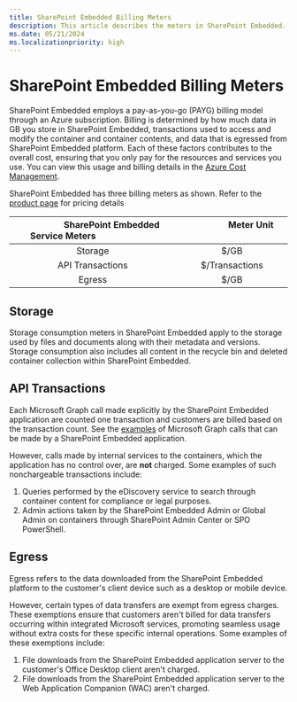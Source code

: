 ```yaml
---
title: SharePoint Embedded Billing Meters
description: This article describes the meters in SharePoint Embedded.
ms.date: 05/21/2024
ms.localizationpriority: high
---
```


# SharePoint Embedded Billing Meters

SharePoint Embedded employs a pay-as-you-go (PAYG) billing model through an Azure subscription. Billing is determined by how much data in GB you store in SharePoint Embedded, transactions used to access and modify the container and container contents, and data that is egressed from SharePoint Embedded platform. Each of these factors contributes to the overall cost, ensuring that you only pay for the resources and services you use. You can view this usage and billing details in the [Azure Cost Management](https://ms.portal.azure.com/).

SharePoint Embedded has three billing meters as shown. Refer to the [product page](https://adoption.microsoft.com/en-us/sharepoint/embedded/) for pricing details 

| &nbsp; &nbsp; &nbsp; &nbsp; &nbsp; &nbsp; &nbsp; &nbsp;  SharePoint Embedded Service Meters &nbsp; &nbsp; &nbsp; &nbsp; &nbsp; &nbsp; &nbsp;&nbsp; &nbsp; &nbsp; &nbsp; &nbsp; &nbsp; | &nbsp; &nbsp; &nbsp; &nbsp; &nbsp; &nbsp; &nbsp; &nbsp; &nbsp; &nbsp;  Meter Unit &nbsp; &nbsp; &nbsp; &nbsp; &nbsp;&nbsp; &nbsp; &nbsp; &nbsp; &nbsp; &nbsp; |
| :--------------------------------:   | :----------:       |
|              Storage                 |   $/GB             |
|   API Transactions                   | $/Transactions     |
|           Egress                     |  $/GB              |

## Storage

Storage consumption meters in SharePoint Embedded apply to the storage used by files and documents along with their metadata and versions. Storage consumption also includes all content in the recycle bin and deleted container collection within SharePoint Embedded.

## API Transactions

Each Microsoft Graph call made explicitly by the SharePoint Embedded application are counted one transaction and customers are billed based on the transaction count. See the [examples](/graph/api/resources/filestoragecontainer) of Microsoft Graph calls that can be made by a SharePoint Embedded application.

However, calls made by internal services to the containers, which the application has no control over, are **not** charged. Some examples of such nonchargeable transactions include:

1. Queries performed by the eDiscovery service to search through container content for compliance or legal purposes.
1. Admin actions taken by the SharePoint Embedded Admin or Global Admin on containers through SharePoint Admin Center or SPO PowerShell.

## Egress

Egress refers to the data downloaded from the SharePoint Embedded platform to the customer's client device such as a desktop or mobile device.

However, certain types of data transfers are exempt from egress charges. These exemptions ensure that customers aren't billed for data transfers occurring within integrated Microsoft services, promoting seamless usage without extra costs for these specific internal operations. Some examples of these exemptions include:

1. File downloads from the SharePoint Embedded application server to the customer's Office Desktop client aren't charged.
1. File downloads from the SharePoint Embedded application server to the Web Application Companion (WAC) aren't charged.
